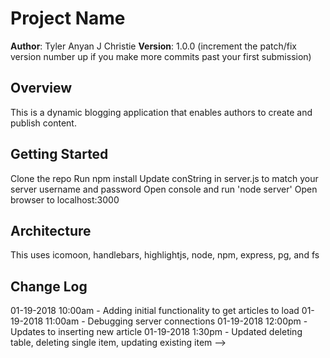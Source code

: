 # Project Name

**Author**: Tyler Anyan J Christie
**Version**: 1.0.0 (increment the patch/fix version number up if you make more commits past your first submission)

## Overview
<!-- Provide a high level overview of what this application is and why you are building it, beyond the fact that it's an assignment for a Code Fellows 301 class. (i.e. What's your problem domain?) -->
This is a dynamic blogging application that enables authors to create and publish content.

## Getting Started
<!-- What are the steps that a user must take in order to build this app on their own machine and get it running? -->
Clone the repo
Run npm install
Update conString in server.js to match your server username and password
Open console and run 'node server'
Open browser to localhost:3000

## Architecture
<!-- Provide a detailed description of the application design. What technologies (languages, libraries, etc) you're using, and any other relevant design information. -->
This uses icomoon, handlebars, highlightjs, node, npm, express, pg, and fs

## Change Log
<!-- Use this are to document the iterative changes made to your application as each feature is successfully implemented. Use time stamps. Here's an examples:

01-01-2001 4:59pm - Application now has a fully-functional express server, with GET and POST routes for the book resource.

## Credits and Collaborations
<!-- Give credit (and a link) to other people or resources that helped you build this application. -->
01-19-2018 10:00am - Adding initial functionality to get articles to load
01-19-2018 11:00am - Debugging server connections
01-19-2018 12:00pm - Updates to inserting new article
01-19-2018 1:30pm -  Updated deleting table, deleting single item, updating existing item
-->